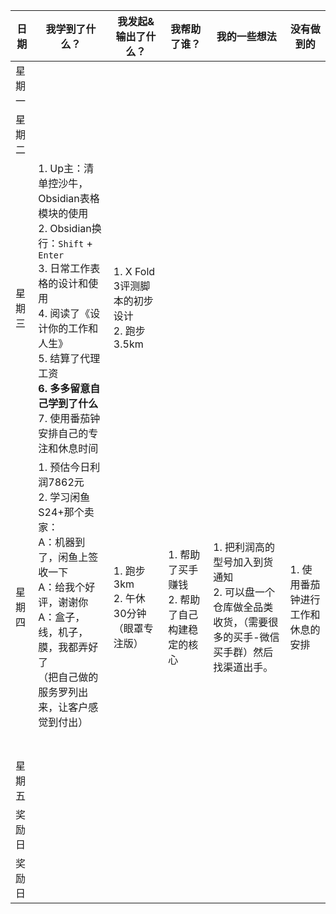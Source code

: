 
| 日期  | 我学到了什么？                                                                                                                                                                 | 我发起&输出了什么？                         | 我帮助了谁？                        | 我的一些想法                                                       | 没有做到的              |
| --- | ----------------------------------------------------------------------------------------------------------------------------------------------------------------------- | ---------------------------------- | ----------------------------- | ------------------------------------------------------------ | ------------------ |
| 星期一 |                                                                                                                                                                         |                                    |                               |                                                              |                    |
| 星期二 |                                                                                                                                                                         |                                    |                               |                                                              |                    |
| 星期三 | 1. Up主：清单控沙牛，Obsidian表格模块的使用<br>2. Obsidian换行：`Shift` + `Enter`<br>3. 日常工作表格的设计和使用<br>4. 阅读了《设计你的工作和人生》<br>5. 结算了代理工资<br>**6. 多多留意自己学到了什么**<br>7. 使用番茄钟安排自己的专注和休息时间<br> | 1. X Fold 3评测脚本的初步设计<br>2. 跑步3.5km |                               |                                                              |                    |
| 星期四 | 1. 预估今日利润7862元<br>2. 学习闲鱼S24+那个卖家：<br>A：机器到了，闲鱼上签收一下<br>A：给我个好评，谢谢你<br>A：盒子，线，机子，膜，我都弄好了<br>（把自己做的服务罗列出来，让客户感觉到付出）<br><br><br>                                          | 1. 跑步3km<br>2. 午休30分钟（眼罩专注版）       | 1. 帮助了买手赚钱<br>2. 帮助了自己构建稳定的核心 | 1. 把利润高的型号加入到货通知<br>2. 可以盘一个仓库做全品类收货，（需要很多的买手-微信买手群）然后找渠道出手。 | 1. 使用番茄钟进行工作和休息的安排 |
| 星期五 |                                                                                                                                                                         |                                    |                               |                                                              |                    |
| 奖励日 |                                                                                                                                                                         |                                    |                               |                                                              |                    |
| 奖励日 |                                                                                                                                                                         |                                    |                               |                                                              |                    |

